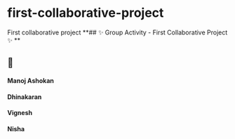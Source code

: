 # first-collaborative-project
First collaborative project
**## ✨ Group Activity - First Collaborative Project ✨
**
## 👥
#### Manoj Ashokan
#### Dhinakaran
#### Vignesh
#### Nisha
